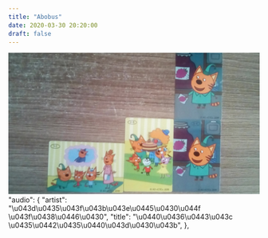 ```yaml
---
title: "Abobus"
date: 2020-03-30 20:20:00
draft: false
---
```


![](/img/vk/aJtuuGqcGC8.jpg)
      "audio": {
        "artist": "\u043d\u0435\u043f\u043b\u043e\u0445\u0430\u044f \u043f\u0438\u0446\u0430",
        "title": "\u0440\u0436\u0443\u043c \u0435\u0442\u0435\u0440\u043d\u0430\u043b",
      },
